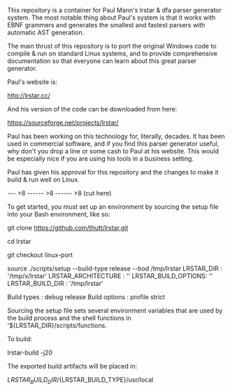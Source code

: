 This repository is a container for Paul Mann's lrstar & dfa parser
generator system.  The most notable thing about Paul's system is that
it works with EBNF grammers and generates the smallest and fastest
parsers with automatic AST generation.

The main thrust of this repository is to port the original Windows
code to compile & run on standard Linux systems, and to provide
comprehensive documentation so that everyone can learn about this
great parser generator.

Paul's website is:

  http://lrstar.cc/

And his version of the code can be downloaded from here:

  https://sourceforge.net/projects/lrstar/

Paul has been working on this technology for, literally, decades.  It
has been used in commercial software, and if you find this parser
generator useful, why don't you drop a line or some cash to Paul at
his website.  This would be especially nice if you are using his tools
in a business setting.

Paul has given his approval for this repository and the changes to
make it build & run well on Linux.


--- >8 ------ >8 ------ >8 (cut here)


To get started, you must set up an environment by sourcing the setup
file into your Bash environment, like so:


  git clone https://github.com/thutt/lrstar.git

  cd lrstar

  git checkout linux-port

  source ./scripts/setup --build-type release --bod /tmp/lrstar
  LRSTAR_DIR          : '/tmp/x/lrstar'
  LRSTAR_ARCHITECTURE : ''
  LRSTAR_BUILD_OPTIONS: ''
  LRSTAR_BUILD_DIR    : '/tmp/lrstar'

  Build types         : debug release
  Build options       : profile strict

Sourcing the setup file sets several environment variables that are
used by the build process and the shell functions in
'${LRSTAR_DIR}/scripts/functions.

To build:

  lrstar-build -j20

The exported build artifacts will be placed in:

   ${LRSTAR_BUILD_DIR}/${LRSTAR_BUILD_TYPE}/usr/local
